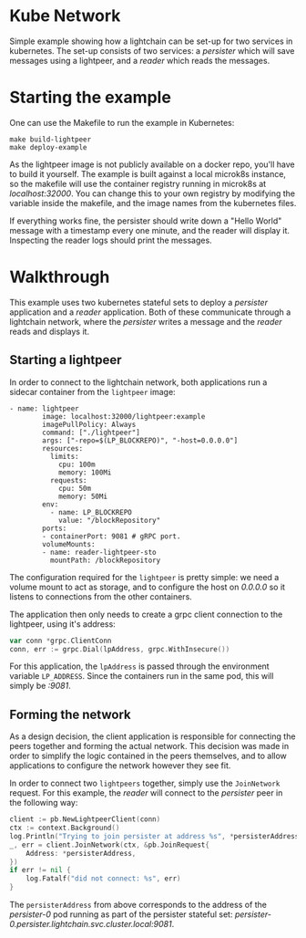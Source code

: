 # Kube Network

Simple example showing how a lightchain can be set-up for two services in kubernetes.
The set-up consists of two services: a *persister* which will save messages using a lightpeer, and a *reader* which reads the messages.

# Starting the example

One can use the Makefile to run the example in Kubernetes:
```
make build-lightpeer
make deploy-example
```

As the lightpeer image is not publicly available on a docker repo, you'll have to build it yourself. The example is built against a local microk8s instance, so the makefile will use the container registry running in microk8s at *localhost:32000*. You can change this to your own registry by modifying the variable inside the makefile, and the image names from the kubernetes files.

If everything works fine, the persister should write down a "Hello World" message with a timestamp every one minute, and the reader will display it. Inspecting the reader logs should print the messages.

# Walkthrough

This example uses two kubernetes stateful sets to deploy a *persister* application and a *reader* application.
Both of these communicate through a lightchain network, where the *persister* writes a message and the *reader* reads and displays it.

## Starting a lightpeer
In order to connect to the lightchain network, both applications run a sidecar container from the `lightpeer` image:

```
- name: lightpeer
        image: localhost:32000/lightpeer:example
        imagePullPolicy: Always
        command: ["./lightpeer"]
        args: ["-repo=$(LP_BLOCKREPO)", "-host=0.0.0.0"]
        resources:
          limits:
            cpu: 100m
            memory: 100Mi
          requests:
            cpu: 50m
            memory: 50Mi
        env:
          - name: LP_BLOCKREPO
            value: "/blockRepository"
        ports:
        - containerPort: 9081 # gRPC port.
        volumeMounts:
        - name: reader-lightpeer-sto
          mountPath: /blockRepository
```
The configuration required for the `lightpeer` is pretty simple: we need a volume mount to act as storage, and to configure the host on *0.0.0.0* so it listens to connections from the other containers.

The application then only needs to create a grpc client connection to the lightpeer, using it's address:
```go
var conn *grpc.ClientConn
conn, err := grpc.Dial(lpAddress, grpc.WithInsecure())
```

For this application, the `lpAddress` is passed through the environment variable `LP_ADDRESS`. Since the containers run in the same pod, this will simply be *:9081*.

## Forming the network

As a design decision, the client application is responsible for connecting the peers together and forming the actual network. This decision was made in order to simplify the logic contained in the peers themselves, and to allow applications to configure the network however they see fit.

In order to connect two `lightpeers` together, simply use the `JoinNetwork` request. For this example, the *reader* will connect to the *persister* peer in the following way:
```go
client := pb.NewLightpeerClient(conn)
ctx := context.Background()
log.Println("Trying to join persister at address %s", *persisterAddress)
_, err = client.JoinNetwork(ctx, &pb.JoinRequest{
    Address: *persisterAddress,
})
if err != nil {
    log.Fatalf("did not connect: %s", err)
}
```  
The `persisterAddress` from above corresponds to the address of the *persister-0* pod running as part of the persister stateful set: *persister-0.persister.lightchain.svc.cluster.local:9081*.


